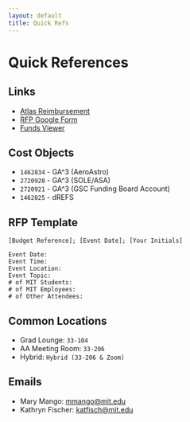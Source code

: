```yaml
---
layout: default
title: Quick Refs
---
```


# Quick References

## Links
* [Atlas Reimbursement](https://atlas.mit.edu/atlas/Main.action?tab=home&sapSystemId=PS1&sub=group_reimburse)
* [RFP Google Form](https://forms.gle/tECWjPr4A1iqSaqt5)
* [Funds Viewer](https://docs.google.com/spreadsheets/d/1tzDp6vCgJY7r8jwdteymZuccK6CeoVq2xsQ3U_2hBIA/edit?usp=sharing)

## Cost Objects
* `1462834` - GA^3 (AeroAstro)
* `2720920` - GA^3 (SOLE/ASA)
* `2720921` - GA^3 (GSC Funding Board Account)
* `1462825` - dREFS

## RFP Template
```
[Budget Reference]; [Event Date]; [Your Initials]
```

```
Event Date:
Event Time:
Event Location:
Event Topic:
# of MIT Students:
# of MIT Employees:
# of Other Attendees:
```

## Common Locations
* Grad Lounge: `33-104`
* AA Meeting Room: `33-206`
* Hybrid: `Hybrid (33-206 & Zoom)`

## Emails
* Mary Mango: [mmango@mit.edu](sendto:mmango@mit.edu)
* Kathryn Fischer: [katfisch@mit.edu](sendto:katfisch@mit.edu)

